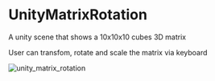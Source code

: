 # UnityMatrixRotation

A unity scene that shows a 10x10x10 cubes 3D matrix

User can transfom, rotate and scale the matrix via keyboard 

![unity_matrix_rotation](https://user-images.githubusercontent.com/54279376/116207718-d81a0580-a748-11eb-9ec7-b79b206eac3e.jpg)
